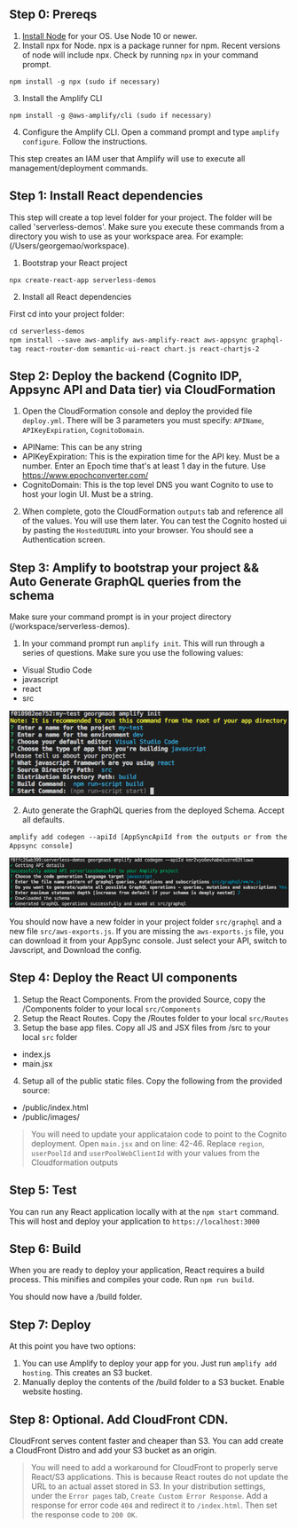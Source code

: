
## Step 0: Prereqs

1. [Install Node](https://nodejs.org/en/download/) for your OS. Use Node 10 or newer.
2. Install npx for Node. npx is a package runner for npm. Recent versions of node will include npx. Check by running `npx` in your command prompt.

```
npm install -g npx (sudo if necessary)
```
3. Install the Amplify CLI

```
npm install -g @aws-amplify/cli (sudo if necessary)
```

4. Configure the Amplify CLI. Open a command prompt and type `amplify configure`. Follow the instructions.

This step creates an IAM user that Amplify will use to execute all management/deployment commands.

## Step 1: Install React dependencies

This step will create a top level folder for your project. The folder will be called 'serverless-demos'. 
Make sure you execute these commands from a directory you wish to use as your workspace area. For example: (/Users/georgemao/workspace).

1. Bootstrap your React project

```
npx create-react-app serverless-demos
```

2. Install all React dependencies

First cd into your project folder:

```
cd serverless-demos
npm install --save aws-amplify aws-amplify-react aws-appsync graphql-tag react-router-dom semantic-ui-react chart.js react-chartjs-2
```

## Step 2: Deploy the backend (Cognito IDP, Appsync API and Data tier) via CloudFormation

1. Open the CloudFormation console and deploy the provided file `deploy.yml`. There will be 3 parameters you must specify: `APIName`, `APIKeyExpiration`, `CognitoDomain`.

- APIName: This can be any string
- APIKeyExpiration: This is the expiration time for the API key. Must be a number. Enter an Epoch time that's at least 1 day in the future. Use https://www.epochconverter.com/
- CognitoDomain: This is the top level DNS you want Cognito to use to host your login UI. Must be a string.

2. When complete, goto the CloudFormation `outputs` tab and reference all of the values. You will use them later. You can test the Cognito hosted ui by pasting the `HostedUIURL` into your browser. You should see a Authentication screen.

## Step 3: Amplify to bootstrap your project && Auto Generate GraphQL queries from the schema

 Make sure your command prompt is in your project directory (/workspace/serverless-demos).

1. In your command prompt run `amplify init`. This will run through a series of questions. Make sure you use the following values:

- Visual Studio Code
- javascript
- react
- src

![Init](amplifyInit.png)

2. Auto generate the GraphQL queries from the deployed Schema. Accept all defaults.

```
amplify add codegen --apiId [AppSyncApiId from the outputs or from the Appsync console]
```

![Codegen](amplifyCodegen.png)

You should now have a new folder in your project folder `src/graphql` and a new file `src/aws-exports.js`. If you are missing the `aws-exports.js` file, you can download it from your AppSync console. Just select your API, switch to Javscript, and Download the config.

## Step 4: Deploy the React UI components

1. Setup the React Components. From the provided Source, copy the /Components folder to your local `src/Components`
2. Setup the React Routes. Copy the /Routes folder to your local `src/Routes`
3. Setup the base app files. Copy all JS and JSX files from /src to your local `src` folder

- index.js
- main.jsx

4. Setup all of the public static files. Copy the following from the provided source:
- /public/index.html
- /public/images/

> You will need to update your applicataion code to point to the Cognito deployment. Open `main.jsx` and on line: 42-46. Replace `region`, `userPoolId` and `userPoolWebClientId` with your values from the Cloudformation outputs

## Step 5: Test

You can run any React application locally with at the `npm start` command. This will host and deploy your application to `https://localhost:3000`

## Step 6: Build

When you are ready to deploy your application, React requires a build process. This minifies and compiles your code. Run `npm run build`. 

You should now have a /build folder. 

## Step 7: Deploy

At this point you have two options:

1. You can use Amplify to deploy your app for you. Just run `amplify add hosting`. This creates an S3 bucket.
2. Manually deploy the contents of the /build folder to a S3 bucket. Enable website hosting.

## Step 8: Optional. Add CloudFront CDN.

CloudFront serves content faster and cheaper than S3. You can add create a CloudFront Distro and add your S3 bucket as an origin. 

> You will need to add a workaround for CloudFront to properly serve React/S3 applications. This is because React routes do not update the URL to an actual asset stored in S3. In your distribution settings, under the `Error pages` tab, `Create Custom Error Response`. Add a response for error code `404` and redirect it to `/index.html`. Then set the response code to `200 OK`.
